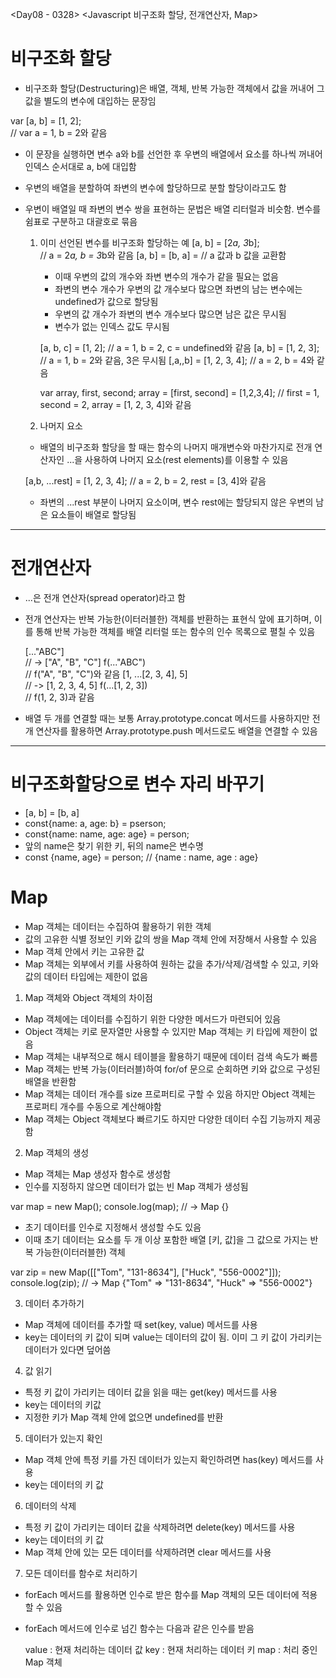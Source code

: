 <Day08 - 0328>
<Javascript 비구조화 할당, 전개연산자, Map>

# 비구조화 할당

- 비구조화 할당(Destructuring)은 배열, 객체, 반복 가능한 객체에서 값을 꺼내어 그 값을 별도의 변수에 대입하는 문장임

var [a, b] = [1, 2];  
// var a = 1, b = 2와 같음

- 이 문장을 실행하면 변수 a와 b를 선언한 후 우변의 배열에서 요소를 하나씩 꺼내어 인덱스 순서대로 a, b에 대입함
- 우변의 배열을 분할하여 좌변의 변수에 할당하므로 분할 할당이라고도 함
- 우변이 배열일 때 좌변의 변수 쌍을 표현하는 문법은 배열 리터럴과 비슷함. 변수를 쉼표로 구분하고 대괄호로 묶음

  1. 이미 선언된 변수를 비구조화 할당하는 예
     [a, b] = [2*a, 3*b];  
     // a = 2*a, b = 3*b와 같음
     [a, b] = [b, a] =
     // a 값과 b 값을 교환함

     - 이때 우변의 값의 개수와 좌변 변수의 개수가 같을 필요는 없음
     - 좌변의 변수 개수가 우변의 값 개수보다 많으면 좌변의 남는 변수에는 undefined가 값으로 할당됨
     - 우변의 값 개수가 좌변의 변수 개수보다 많으면 남은 값은 무시됨
     - 변수가 없는 인덱스 값도 무시됨

     [a, b, c] = [1, 2];
     // a = 1, b = 2, c = undefined와 같음
     [a, b] = [1, 2, 3];
     // a = 1, b = 2와 같음, 3은 무시됨
     [,a,,b] = [1, 2, 3, 4];
     // a = 2, b = 4와 같음

     var array, first, second;
     array = [first, second] = [1,2,3,4];
     // first = 1, second = 2, array = [1, 2, 3, 4]와 같음

  2. 나머지 요소

  - 배열의 비구조화 할당을 할 때는 함수의 나머지 매개변수와 마찬가지로 전개 연산자인 ...을 사용하여 나머지 요소(rest elements)를 이용할 수 있음

  [a,b, ...rest] = [1, 2, 3, 4];
  // a = 2, b = 2, rest = [3, 4]와 같음

  - 좌변의 ...rest 부분이 나머지 요소이며, 변수 rest에는 할당되지 않은 우변의 남은 요소들이 배열로 할당됨

---

# 전개연산자

- ...은 전개 연산자(spread operator)라고 함
- 전개 연산자는 반복 가능한(이터러블한) 객체를 반환하는 표현식 앞에 표기하며, 이를 통해 반복 가능한 객체를 배열 리터럴 또는 함수의 인수 목록으로 펼칠 수 있음

  [..."ABC"]  
  // -> ["A", "B", "C"]
  f(..."ABC")  
  // f("A", "B", "C")와 같음
  [1, ...[2, 3, 4], 5]  
  // -> [1, 2, 3, 4, 5]
  f(...[1, 2, 3])  
  // f(1, 2, 3)과 같음

- 배열 두 개를 연결할 때는 보통 Array.prototype.concat 메서드를 사용하지만 전개 연산자를 활용하면 Array.prototype.push 메서드로도 배열을 연결할 수 있음

---

# 비구조화할당으로 변수 자리 바꾸기

- [a, b] = [b, a]
- const{name: a, age: b} = pserson;
- const{name: name, age: age} = person;
- 앞의 name은 찾기 위한 키, 뒤의 name은 변수명
- const {name, age} = person; // {name : name, age : age}

# Map

- Map 객체는 데이터는 수집하여 활용하기 위한 객체
- 값의 고유한 식별 정보인 키와 값의 쌍을 Map 객체 안에 저장해서 사용할 수 있음
- Map 객체 안에서 키는 고유한 값
- Map 객체는 외부에서 키를 사용하여 원하는 값을 추가/삭제/검색할 수 있고, 키와 값의 데이터 타입에는 제한이 없음

1. Map 객체와 Object 객체의 차이점

- Map 객체에는 데이터를 수집하기 위한 다양한 메서드가 마련되어 있음
- Object 객체는 키로 문자열만 사용할 수 있지만 Map 객체는 키 타입에 제한이 없음
- Map 객체는 내부적으로 해시 테이블을 활용하기 때문에 데이터 검색 속도가 빠름
- Map 객체는 반복 가능(이터러블)하여 for/of 문으로 순회하면 키와 값으로 구성된 배열을 반환함
- Map 객체는 데이터 개수를 size 프로퍼티로 구할 수 있음 하지만 Object 객체는 프로퍼티 개수를 수동으로 계산해야함
- Map 객체는 Object 객체보다 빠르기도 하지만 다양한 데이터 수집 기능까지 제공함

2. Map 객체의 생성

- Map 객체는 Map 생성자 함수로 생성함
- 인수를 지정하지 않으면 데이터가 없는 빈 Map 객체가 생성됨

var map = new Map();
console.log(map); // -> Map {}

- 초기 데이터를 인수로 지정해서 생성할 수도 있음
- 이때 초기 데이터는 요소를 두 개 이상 포함한 배열 [키, 값]을 그 값으로 가지는 반복 가능한(이터러블한) 객체

var zip = new Map([["Tom", "131-8634"], ["Huck", "556-0002"]]);
console.log(zip);
// -> Map {"Tom" => "131-8634", "Huck" => "556-0002"}

3. 데이터 추가하기

- Map 객체에 데이터를 추가할 때 set(key, value) 메서드를 사용
- key는 데이터의 키 값이 되며 value는 데이터의 값이 됨. 이미 그 키 값이 가리키는 데이터가 있다면 덮어씀

4. 값 읽기

- 특정 키 값이 가리키는 데이터 값을 읽을 때는 get(key) 메서드를 사용
- key는 데이터의 키값
- 지정한 키가 Map 객체 안에 없으면 undefined를 반환

5. 데이터가 있는지 확인

- Map 객체 안에 특정 키를 가진 데이터가 있는지 확인하려면 has(key) 메서드를 사용
- key는 데이터의 키 값

6. 데이터의 삭제

- 특정 키 값이 가리키는 데이터 값을 삭제하려면 delete(key) 메서드를 사용
- key는 데이터의 키 값
- Map 객체 안에 있는 모든 데이터를 삭제하려면 clear 메서드를 사용

7. 모든 데이터를 함수로 처리하기

- forEach 메서드를 활용하면 인수로 받은 함수를 Map 객체의 모든 데이터에 적용할 수 있음
- forEach 메서드에 인수로 넘긴 함수는 다음과 같은 인수를 받음

  value : 현재 처리하는 데이터 값
  key : 현재 처리하는 데이터 키
  map : 처리 중인 Map 객체
